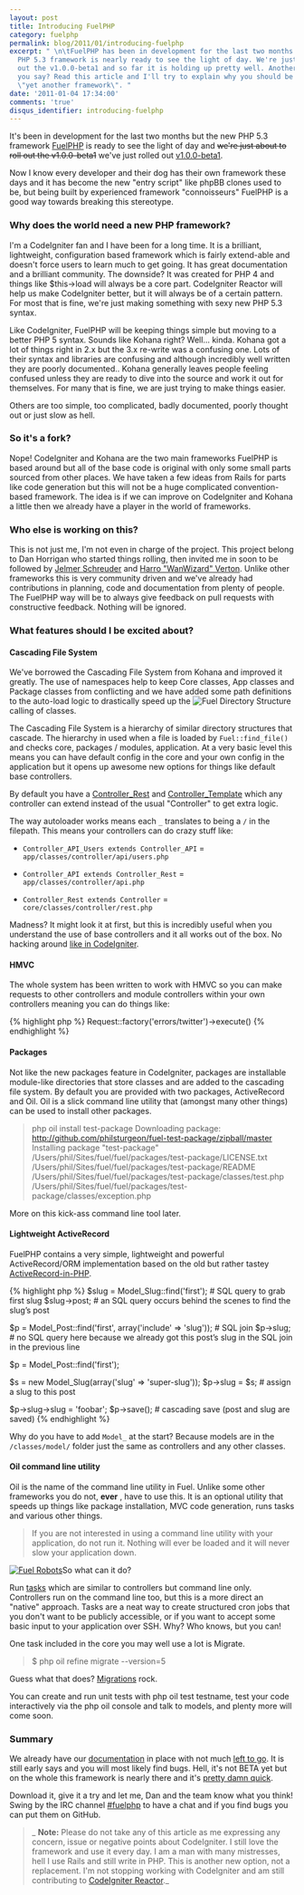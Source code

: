 ```yaml
---
layout: post
title: Introducing FuelPHP
category: fuelphp
permalink: blog/2011/01/introducing-fuelphp
excerpt: " \n\tFuelPHP has been in development for the last two months but the new
  PHP 5.3 framework is nearly ready to see the light of day. We're just about to roll
  out the v1.0.0-beta1 and so far it is holding up pretty well. Another PHP framework
  you say? Read this article and I'll try to explain why you should be excited about
  \"yet another framework\". "
date: '2011-01-04 17:34:00'
comments: 'true'
disqus_identifier: introducing-fuelphp
---
```


It's been in development for the last two months but the new PHP 5.3 framework [FuelPHP](http://fuelphp.com/) is ready to see the light of day and <s>we're just about to roll out the v1.0.0-beta1</s> we've just rolled out [v1.0.0-beta1](http://fuelphp.com/blog/2011/01/fuel-reaches-v1.0.0-beta1).

Now I know every developer and their dog has their own framework these days and it has become the new "entry script" like phpBB clones used to be, but being built by experienced framework "connoisseurs" FuelPHP is a good way towards breaking this stereotype.

### Why does the world need a new PHP framework?

I'm a CodeIgniter fan and I have been for a long time. It is a brilliant, lightweight, configuration based framework which is fairly extend-able and doesn't force users to learn much to get going. It has great documentation and a brilliant community. The downside? It was created for PHP 4 and things like $this->load will always be a core part. CodeIgniter Reactor will help us make CodeIgniter better, but it will always be of a certain pattern. For most that is fine, we're just making something with sexy new PHP 5.3 syntax.

Like CodeIgniter, FuelPHP will be keeping things simple but moving to a better PHP 5 syntax. Sounds like Kohana right? Well... kinda. Kohana got a lot of things right in 2.x but the 3.x re-write was a confusing one. Lots of their syntax and libraries are confusing and although incredibly well written they are poorly documented.. Kohana generally leaves people feeling confused unless they are ready to dive into the source and work it out for themselves. For many that is fine, we are just trying to make things easier.

Others are too simple, too complicated, badly documented, poorly thought out or just slow as hell.

### So it's a fork?

Nope! CodeIgniter and Kohana are the two main frameworks FuelPHP is based around but all of the base code is original with only some small parts sourced from other places. We have taken a few ideas from Rails for parts like code generation but this will not be a huge complicated convention-based framework. The idea is if we can improve on CodeIgniter and Kohana a little then we already have a player in the world of frameworks.

### Who else is working on this?

This is not just me, I'm not even in charge of the project. This project belong to Dan Horrigan who started things rolling, then invited me in soon to be followed by [Jelmer Schreuder](http://twitter.com/#!/jelmer_fuel) and [Harro "WanWizard" Verton](http://twitter.com/#!/wanwizard). Unlike other frameworks this is very community driven and we've already had contributions in planning, code and documentation from plenty of people. The FuelPHP way will be to always give feedback on pull requests with constructive feedback. Nothing will be ignored.

### What features should I be excited about?

#### Cascading File System

We've borrowed the Cascading File System from Kohana and improved it greatly. The use of namespaces help to keep Core classes, App classes and Package classes from conflicting and we have added some path definitions to the auto-load logic to drastically speed up the ![Fuel Directory Structure](https://s3.amazonaws.com/philsturgeon-blog/Screen_shot_2011-01-04_at_18.14_.24_.png)calling of classes.

The Cascading File System is a hierarchy of similar directory structures that cascade. The hierarchy in used when a file is loaded by `Fuel::find_file()` and checks core, packages / modules, application. At a very basic level this means you can have default config in the core and your own config in the application but it opens up awesome new options for things like default base controllers.

By default you have a [Controller\_Rest](http://fuelphp.com/docs/general/controllers/rest.html) and [Controller\_Template](http://fuelphp.com/docs/general/controllers/template.html) which any controller can extend instead of the usual "Controller" to get extra logic.

The way autoloader works means each `_` translates to being a `/` in the filepath. This means your controllers can do crazy stuff like:

* `Controller_API_Users extends Controller_API` = `app/classes/controller/api/users.php`

* `Controller_API extends Controller_Rest` = `app/classes/controller/api.php`

* `Controller_Rest extends Controller` = `core/classes/controller/rest.php`

Madness? It might look it at first, but this is incredibly useful when you understand the use of base controllers and it all works out of the box. No hacking around [like in CodeIgniter](/blog/2010/02/CodeIgniter-Base-Classes-Keeping-it-DRY).

#### HMVC

The whole system has been written to work with HMVC so you can make requests to other controllers and module controllers within your own controllers meaning you can do things like:

{% highlight php %}
Request::factory('errors/twitter')->execute()
{% endhighlight %}

#### Packages

Not like the new packages feature in CodeIgniter, packages are installable module-like directories that store classes and are added to the cascading file system. By default you are provided with two packages, ActiveRecord and Oil. Oil is a slick command line utility that (amongst many other things) can be used to install other packages.

> php oil install test-package
> Downloading package: http://github.com/philsturgeon/fuel-test-package/zipball/master
> Installing package "test-package"
> /Users/phil/Sites/fuel/fuel/packages/test-package/LICENSE.txt
> /Users/phil/Sites/fuel/fuel/packages/test-package/README
> /Users/phil/Sites/fuel/fuel/packages/test-package/classes/test.php
> /Users/phil/Sites/fuel/fuel/packages/test-package/classes/exception.php

More on this kick-ass command line tool later.

#### Lightweight ActiveRecord

FuelPHP contains a very simple, lightweight and powerful ActiveRecord/ORM implementation based on the old but rather tastey [ActiveRecord-in-PHP](http://lukebaker.org/projects/activerecord-in-php/).

{% highlight php %}
$slug = Model_Slug::find('first'); # SQL query to grab first slug
$slug->post; # an SQL query occurs behind the scenes to find the slug’s post

$p = Model_Post::find('first', array('include' => 'slug')); # SQL join
$p->slug; # no SQL query here because we already got this post’s slug in the SQL join in the previous line

$p = Model_Post::find('first');

$s = new Model_Slug(array('slug' => 'super-slug'));
$p->slug = $s; # assign a slug to this post

$p->slug->slug = 'foobar';
$p->save(); # cascading save (post and slug are saved)
{% endhighlight %}

Why do you have to add `Model_` at the start? Because models are in the `/classes/model/` folder just the same as controllers and any other classes.

#### Oil command line utility

Oil is the name of the command line utility in Fuel. Unlike some other frameworks you do not, **ever** , have to use this. It is an optional utility that speeds up things like package installation, MVC code generation, runs tasks and various other things.

> If you are not interested in using a command line utility with your application, do not run it. Nothing will ever be loaded and it will never slow your application down.

[![Fuel Robots](https://s3.amazonaws.com/philsturgeon-blog/Screen_shot_2011-01-04_at_18.38_.56_.png)](https://s3.amazonaws.com/philsturgeon-blog/Screen_shot_2011-01-04_at_18.38_.56_.png)So what can it do?

Run [tasks](http://fuelphp.com/docs/general/tasks.html) which are similar to controllers but command line only. Controllers run on the command line too, but this is a more direct an "native" approach. Tasks are a neat way to create structured cron jobs that you don't want to be publicly accessible, or if you want to accept some basic input to your application over SSH. Why? Who knows, but you can!

One task included in the core you may well use a lot is Migrate.

> $ php oil refine migrate --version=5

Guess what that does? [Migrations](http://fuelphp.com/docs/general/migrations.html) rock.

You can create and run unit tests with php oil test testname, test your code interactively via the php oil console and talk to models, and plenty more will come soon.

### Summary

We already have our [documentation](http://fuelphp.com/docs/) in place with not much [left to go](http://typewith.me/4cfbj6hLHL). It is still early says and you will most likely find bugs. Hell, it's not BETA yet but on the whole this framework is nearly there and it's [pretty damn quick](http://dhorrigan.com/blog/article/how-fast-is-fuel).

Download it, give it a try and let me, Dan and the team know what you think! Swing by the IRC channel [#fuelphp](irc://irc.freenode.net/#fuelphp) to have a chat and if you find bugs you can put them on GitHub.

> _ **Note:** Please do not take any of this article as me expressing any concern, issue or negative points about CodeIgniter. I still love the framework and use it every day. I am a man with many mistresses, hell I use Rails and still write in PHP. This is another new option, not a replacement. I'm not stopping working with CodeIgniter and am still contributing to [CodeIgniter Reactor](http://codeigniter.com/news/reactor_update/)._
